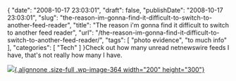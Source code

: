 {
    "date": "2008-10-17 23:03:01",
    "draft": false,
    "publishDate": "2008-10-17 23:03:01",
    "slug": "the-reason-im-gonna-find-it-difficult-to-switch-to-another-feed-reader",
    "title": "The reason i'm gonna find it difficult to switch to another feed reader",
    "url": "\/the-reason-im-gonna-find-it-difficult-to-switch-to-another-feed-reader\/",
    "tags": [
        "photo evidence",
        "to much info"
    ],
    "categories": [
        "Tech"
    ]
}Check out how many unread netnewswire feeds I have, that's not really
how many I have.

[![](//turbo.geekorium.com.au/wp-content/uploads/2008/10/p-480-320-880144c5-d390-4cdd-8d97-b175b1c31d43.jpeg){.alignnone
.size-full .wp-image-364 width="200"
height="300"}](//turbo.geekorium.com.au/wp-content/uploads/2008/10/p-480-320-880144c5-d390-4cdd-8d97-b175b1c31d43.jpeg)